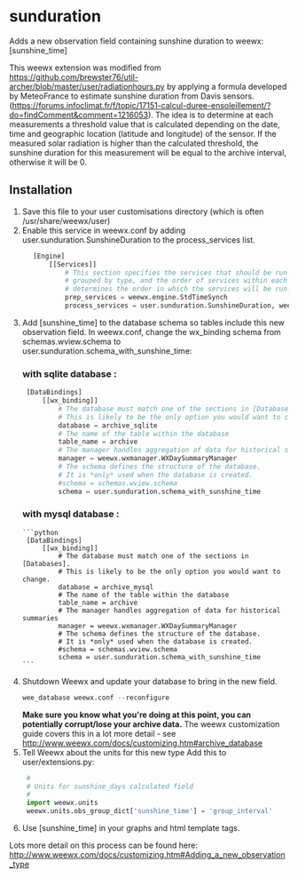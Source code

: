 # sunduration
Adds a new observation field containing sunshine duration to weewx: [sunshine_time]

This weewx extension was modified from https://github.com/brewster76/util-archer/blob/master/user/radiationhours.py  by applying a formula developed by MeteoFrance to estimate sunshine duration from Davis sensors. (https://forums.infoclimat.fr/f/topic/17151-calcul-duree-ensoleillement/?do=findComment&comment=1216053).  The idea is to determine at each measurements a  threshold value that is calculated depending on the date, time and geographic location (latitude and longitude) of the sensor. If the measured solar radiation is higher than the calculated threshold, the sunshine duration for this measurement will be equal to the archive interval, otherwise it will be 0.

## Installation
  1. Save this file to your user customisations directory (which is often /usr/share/weewx/user)
  2. Enable this service in weewx.conf by adding user.sunduration.SunshineDuration to the process_services list.
  ```python
        [Engine]
            [[Services]]
                # This section specifies the services that should be run. They are
                # grouped by type, and the order of services within each group
                # determines the order in which the services will be run.
                prep_services = weewx.engine.StdTimeSynch
                process_services = user.sunduration.SunshineDuration, weewx.engine.StdConvert, weewx.engine.StdCalibrate, weewx.engine.StdQC, weewx.wxservices.StdWXCalculate
   ```
   3. Add [sunshine_time] to the database schema so tables include this new observation field.
       In weewx.conf, change the wx_binding schema from schemas.wview.schema to user.sunduration.schema_with_sunshine_time:
       ### with sqlite database :
       ```python
        [DataBindings]
            [[wx_binding]]
                # The database must match one of the sections in [Databases].
                # This is likely to be the only option you would want to change.
                database = archive_sqlite 
                # The name of the table within the database
                table_name = archive
                # The manager handles aggregation of data for historical summaries
                manager = weewx.wxmanager.WXDaySummaryManager
                # The schema defines the structure of the database.
                # It is *only* used when the database is created.
                #schema = schemas.wview.schema
                schema = user.sunduration.schema_with_sunshine_time
         ```
       ### with mysql database :
          ```python
           [DataBindings]
               [[wx_binding]]
                   # The database must match one of the sections in [Databases].
                   # This is likely to be the only option you would want to change.
                   database = archive_mysql 
                   # The name of the table within the database
                   table_name = archive
                   # The manager handles aggregation of data for historical summaries
                   manager = weewx.wxmanager.WXDaySummaryManager
                   # The schema defines the structure of the database.
                   # It is *only* used when the database is created.
                   #schema = schemas.wview.schema
                   schema = user.sunduration.schema_with_sunshine_time
          ```
   4. Shutdown Weewx and update your database to bring in the new field.
       ```python
       wee_database weewx.conf --reconfigure
       ```
       **Make sure you know what you're doing at this point, you can potentially corrupt/lose your archive data.**
       The weewx customization guide covers this in a lot more detail - see http://www.weewx.com/docs/customizing.htm#archive_database
   5. Tell Weewx about the units for this new type
        Add this to user/extensions.py:
        ```python
         #
         # Units for sunshine_days calculated field
         #
         import weewx.units
         weewx.units.obs_group_dict['sunshine_time'] = 'group_interval'
         ```
   6. Use [sunshine_time] in your graphs and html template tags.
   
   Lots more detail on this process can be found here:
   http://www.weewx.com/docs/customizing.htm#Adding_a_new_observation_type
